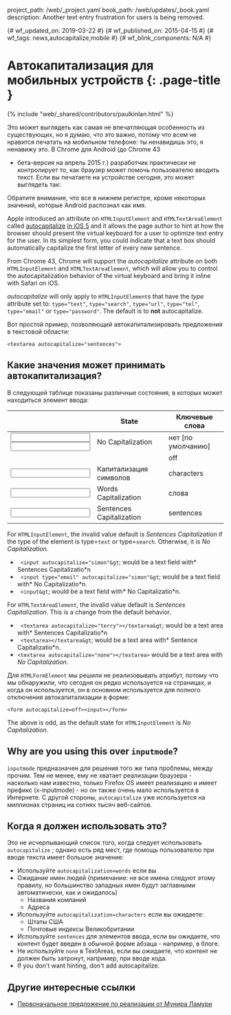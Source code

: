 project_path: /web/_project.yaml
book_path: /web/updates/_book.yaml
description: Another text entry frustration for users is being removed.

{# wf_updated_on: 2019-03-22 #} {# wf_published_on: 2015-04-15 #} {# wf_tags:
news,autocapitalize,mobile #} {# wf_blink_components: N/A #}

# Автокапитализация для мобильных устройств {: .page-title }

{% include "web/_shared/contributors/paulkinlan.html" %}

Это может выглядеть как самая не впечатляющая особенность из существующих, но я
думаю, что это важно, потому что всем не нравится печатать на мобильном
телефоне: ты ненавидишь это, я ненавижу это. В Chrome для Android (до Chrome 43
- бета-версия на апрель 2015 г.) разработчик практически не контролирует то, как
браузер может помочь пользователю вводить текст. Если вы печатаете на устройстве
сегодня, это может выглядеть так:

Обратите внимание, что все в нижнем регистре, кроме некоторых значений, которые
Android распознал как имя.

Apple introduced an attribute on `HTMLInputElement` and
`HTMLTextAreaElement` called
[autocapitalize](https://developer.apple.com/library/archive/documentation/AppleApplications/Reference/SafariHTMLRef/Articles/Attributes.html#//apple_ref/doc/uid/TP40008058-autocapitalize)
[in iOS
5](https://developer.apple.com/library/archive/documentation/AppleApplications/Reference/SafariHTMLRef/Articles/Attributes.html#//apple_ref/doc/uid/TP40008058-autocapitalize)
and it allows the page author to hint at how the browser should present the
virtual keyboard for a user to optimize text entry for the user.  In its
simplest form, you could indicate that a text box should automatically
capitalize the first letter of every new sentence.

From Chrome 43, Chrome will support the *autocapitalize* attribute on both
`HTMLInputElement` and `HTMLTextAreaElement`, which will allow you to control
the autocapitalization behavior of the virtual keyboard and bring it inline
with Safari on iOS.

*autocapitalize* will only apply to `HTMLInputElement`s that have
the *type* attribute set to: `type="text"`, `type="search"`, `type="url"`,
`type="tel"`,
`type="email"` or `type="password"`. The default is to **not** autocapitalize.

Вот простой пример, позволяющий автокапитализировать предложения в текстовой
области:

`<textarea autocapitalize="sentences">`

## Какие значения может принимать автокапитализация?

В следующей таблице показаны различные состояния, в которых может находиться
элемент ввода:

<table class="">
<thead>
<tr>
<th></th>
<th>State</th>
<th>Ключевые слова</th>
</tr>
</thead>
<tbody>
<tr>
<td>
<code><input></code><br>
<code><input autocapitalize = off></code>
</td>
<td>No Capitalization</td>
<td>нет [по умолчанию]</td>
</tr>
<tr>
<td></td>
<td></td>
<td>off</td>
</tr>
<tr>
<td><code><input autocapitalize=characters></code></td>
<td>Капитализация символов</td>
<td>characters</td>
</tr>
<tr>
<td><code><input autocapitalize=words></code></td>
<td>Words Capitalization</td>
<td>слова</td>
</tr>
<tr>
<td><code><input autocapitalize=sentences></code></td>
<td>Sentences Capitalization</td>
<td>sentences</td>
</tr>
</tbody>
</table>

For `HTMLInputElement`, the invalid value default is *Sentences Capitalization*
if the type of the element is type=`text` or type=`search`. Otherwise, it is *No
Capitalization*.

- ` <input autocapitalize="simon"&gt`; would be a text field with* Sentences
Capitalizatio*n
- ` <input type="email" autocapitalize="simon"&gt`; would be a text field with*
No Capitalizatio*n.
- ` <input&gt`; would be a text field with* No Capitalizatio*n.

For `HTMLTextAreaElement`, the invalid value default is *Sentences
Capitalization*. This is a change from the default behavior.

- ` <textarea autocapitalize="terry"></textarea&gt`; would be a text area with*
Sentences Capitalizatio*n
- ` <textarea></textarea&gt`; would be a text area with* Sentence
Capitalizatio*n.
- `<textarea autocapitalize="none"></textarea>` would be a text area with *No
Capitalization*.

Для `HTMLFormElement` мы решили не реализовывать атрибут, потому что мы
обнаружили, что сегодня он редко используется на страницах, и когда он
используется, он в основном используется для полного отключения
автокапитализации в форме:

`<form autocapitalize=off><input></form>`

The above is odd, as the default state for `HTMLInputElement` is *No
Capitalization*.

## Why are you using this over `inputmode`?

`inputmode` предназначен для решения того же типа проблемы, между прочим. Тем не
менее, ему не хватает реализации браузера - насколько нам известно, только
Firefox OS имеет реализацию и имеет префикс (x-inputmode) - но он также очень
мало используется в Интернете. С другой стороны, `autocapitalize` уже
используется на миллионах страниц на сотнях тысяч веб-сайтов.

## Когда я должен использовать это?

Это не исчерпывающий список того, когда следует использовать `autocapitalize` ;
однако есть ряд мест, где помощь пользователю при вводе текста имеет большое
значение:

- Используйте `autocapitalization=words` если вы
-  Ожидание имен людей (примечание: не все имена следуют этому правилу, но
большинство западных имен будут заглавными автоматически, как и ожидалось)
    -  Названия компаний
    -  Адреса
- Используйте `autocapitalization=characters` если вы ожидаете:
    -  Штаты США
    -  Почтовые индексы Великобритании
- Используйте `sentences` для элементов ввода, если вы ожидаете, что контент
будет введен в обычной форме абзаца - например, в блоге.
- Не используйте `none` в TextAreas, если вы ожидаете, что контент не должен
быть затронут, например, при вводе кода.
- If you don't want hinting, don't add autocapitalize.

## Другие интересные ссылки

- [Первоначальное предложение по реализации от Мунира
Ламури](https://github.com/mounirlamouri/html-autocapitalize/blob/master/proposal.md)
